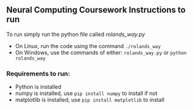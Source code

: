 ## Neural Computing Coursework Instructions to run

To run simply run the python file called *rolands_way.py*

* On Linux, run the code using the command `./rolands_way`
* On Windows, use the commands of either: `rolands_way.py` or `python rolands_way`

### Requirements to run:
* Python is installed
* numpy is installed, use `pip install numpy` to install if not
* matplotlib is installed, use `pip install matplotlib` to install
